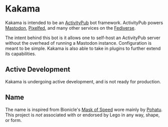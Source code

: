 # Kakama

Kakama is intended to be an [ActivityPub](https://www.w3.org/TR/activitypub/) bot framework.  ActivityPub powers [Mastodon](https://joinmastodon.org/), [Pixelfed](https://pixelfed.org/), and many other services on the [Fediverse](https://en.wikipedia.org/wiki/Fediverse).

The intent behind this bot is it allows one to self-host an ActivityPub server without the overhead of running a Mastodon instance.  Configuration is meant to be simple.  Kakama is also able to take in plugins to further extend its capabilities.

## Active Development

Kakama is undergoing active development, and is not ready for production.

## Name

The name is inspired from Bionicle's [Mask of Speed](https://bionicle.fandom.com/wiki/Kakama) wore mainly by [Pohatu](https://bionicle.fandom.com/wiki/Pohatu_(2001)).  This project is _not_ associated with or endorsed by Lego in any way, shape, or form.
